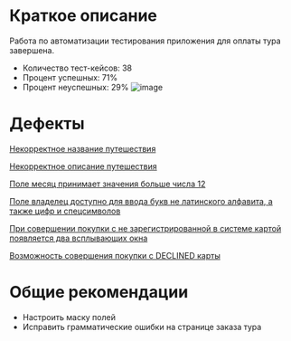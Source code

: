 # Краткое описание
Работа по автоматизации тестирования приложения для оплаты тура завершена. 
* Количество тест-кейсов: 38
* Процент успешных: 71%
* Процент неуспешных: 29%
![image](https://user-images.githubusercontent.com/106428386/202900095-635f6a3d-52df-4aa8-a220-aee73bffacaa.png)
# Дефекты
[Некорректное название путешествия](https://github.com/greysky007/diploma/issues/1#issue-1436346935)

[Некорректное описание путешествия](https://github.com/greysky007/diploma/issues/2#issue-1446353139)

[Поле месяц принимает значения больше числа 12](https://github.com/greysky007/diploma/issues/4#issue-1454728419)

[Поле владелец доступно для ввода букв не латинского алфавита, а также цифр и спецсимволов](https://github.com/greysky007/diploma/issues/5#issue-1454745620)

[При совершении покупки с не зарегистрированной в системе картой появляется два всплывающих окна](https://github.com/greysky007/diploma/issues/6#issue-1454833836)

[Возможность совершения покупки с DECLINED карты](https://github.com/greysky007/diploma/issues/3#issue-1446372269)


# Общие рекомендации
* Настроить маску полей
* Исправить грамматические ошибки на странице заказа тура



